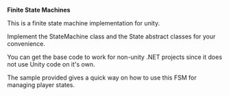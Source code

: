 **Finite State Machines**

This is a finite state machine implementation for unity.

Implement the StateMachine class and the State abstract classes for your convenience.



You can get the base code to work for non-unity .NET projects since it does not use Unity code on it's own.



The sample provided gives a quick way on how to use this FSM for managing player states.

